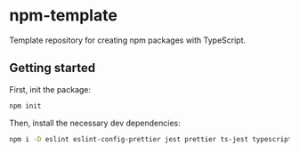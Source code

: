 # npm-template

Template repository for creating npm packages with TypeScript.

## Getting started

First, init the package:

```bash
npm init
```

Then, install the necessary dev dependencies:

```bash
npm i -D eslint eslint-config-prettier jest prettier ts-jest typescript @babel/core @babel/preset-env @babel/preset-typescript @types/jest @typescript-eslint/eslint-plugin @typescript-eslint/parser babel-jest
```
